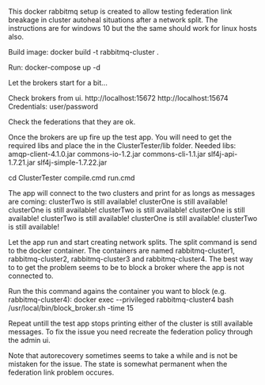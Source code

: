 This docker rabbitmq setup is created to allow testing federation link breakage in cluster autoheal situations after
a network split. The instructions are for windows 10 but the the same should work for linux hosts also.

Build image:
docker build -t rabbitmq-cluster .

Run:
docker-compose up -d

Let the brokers start for a bit...

Check brokers from ui.
http://localhost:15672
http://localhost:15674
Credentials: user/password

Check the federations that they are ok.

Once the brokers are up fire up the test app.
You will need to get the required libs and place the in the ClusterTester/lib folder. 
Needed libs:
amqp-client-4.1.0.jar
commons-io-1.2.jar
commons-cli-1.1.jar
slf4j-api-1.7.21.jar
slf4j-simple-1.7.22.jar 

cd ClusterTester
compile.cmd
run.cmd

The app will connect to the two clusters and print for as longs as messages are coming:
clusterTwo is still available!
clusterOne is still available!
clusterOne is still available!
clusterTwo is still available!
clusterOne is still available!
clusterTwo is still available!
clusterOne is still available!
clusterTwo is still available!

Let the app run and start creating network splits. The split command is send to the docker container. The containers are named
rabbitmq-cluster1, rabbitmq-cluster2, rabbitmq-cluster3 and rabbitmq-cluster4. The best way to to get the problem seems to be
to block a broker where the app is not connected to. 

Run the this command agains the container you want to block (e.g. rabbitmq-cluster4):
docker exec --privileged rabbitmq-cluster4 bash /usr/local/bin/block_broker.sh -time 15

Repeat untill the test app stops printing either of the cluster is still available messages. To fix the issue you need recreate the
federation policy through the admin ui.

Note that autorecovery sometimes seems to take a while and is not be mistaken for the issue.
The state is somewhat permanent when the federation link problem occures.



